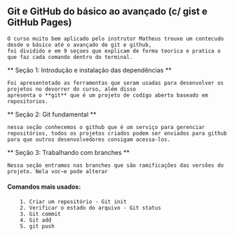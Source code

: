 ## Git e GitHub do básico ao avançado (c/ gist e GitHub Pages)
    O curso muito bem aplicado pelo instrutor Matheus trouxe um contecudo desde o básico até o avançado de git e github,
    foi dividido e em 9 seçoes que explicam de forma teorica e pratica o que faz cada comando dentro do terminal.
    
    
** Seção 1: Introdução e instalação das dependências **

    Foi apresentetado as ferramentas que seram usadas para desenvolver os projetos no devorrer do curso, além disso 
    apresenta o **git** que é um projeto de codígo aberto baseado em repositorios.

** Seção 2: Git fundamental  **  

    nessa seção conhecemos o github que é um serviço para gerenciar repositórios, todos os projetos criados podem ser enviados para github para que outros desenvolvedores consigam acessa-los.

 ** Seção 3: Trabalhando com branches **

    Nessa seção entramos nas branches que são ramificações das versões do projeto. Nela voc~e pode alterar        




####        Comandos mais usados:
        1. Criar um repositório - Git init
        2. Verificar o estado do arquivo - Git status
        3. Git commit
        4. Git add
        5. git push 
